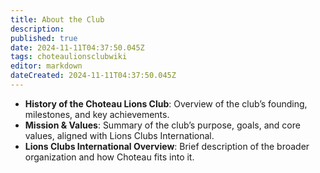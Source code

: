 ```yaml
---
title: About the Club
description: 
published: true
date: 2024-11-11T04:37:50.045Z
tags: choteaulionsclubwiki
editor: markdown
dateCreated: 2024-11-11T04:37:50.045Z
---
```


- **History of the Choteau Lions Club**: Overview of the club’s founding, milestones, and key achievements.
- **Mission & Values**: Summary of the club’s purpose, goals, and core values, aligned with Lions Clubs International.
- **Lions Clubs International Overview**: Brief description of the broader organization and how Choteau fits into it.